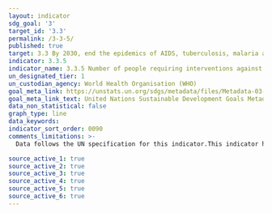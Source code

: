 ```yaml
---
layout: indicator
sdg_goal: '3'
target_id: '3.3'
permalink: /3-3-5/
published: true
target: 3.3 By 2030, end the epidemics of AIDS, tuberculosis, malaria and neglected tropical diseases and combat hepatitis, water-borne diseases and other communicable diseases
indicator: 3.3.5
indicator_name: 3.3.5 Number of people requiring interventions against neglected tropical diseases
un_designated_tier: 1
un_custodian_agency: World Health Organisation (WHO)
goal_meta_link: https://unstats.un.org/sdgs/metadata/files/Metadata-03-03-05.pdf
goal_meta_link_text: United Nations Sustainable Development Goals Metadata (PDF 390 KB)
data_non_statistical: false
graph_type: line
data_keywords:  
indicator_sort_order: 0090
comments_limitations: >-
  Data follows the UN specification for this indicator.This indicator has not been identified in collaboration with topic experts.

source_active_1: true
source_active_2: true
source_active_3: true
source_active_4: true
source_active_5: true
source_active_6: true
---
```

